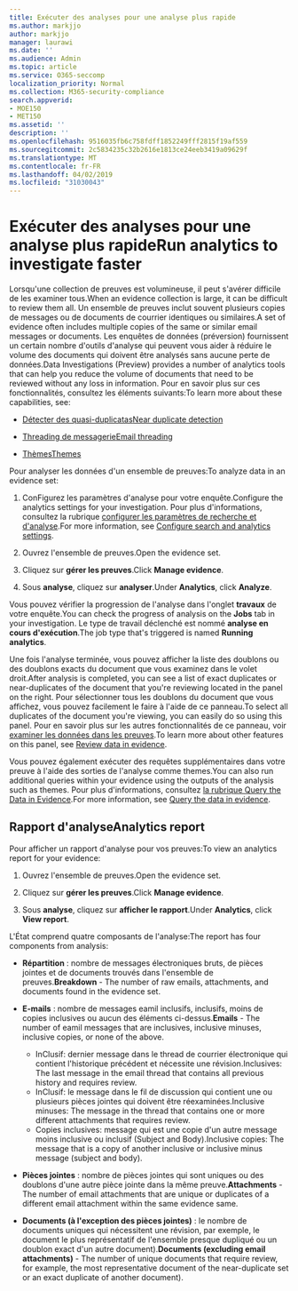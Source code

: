 ```yaml
---
title: Exécuter des analyses pour une analyse plus rapide
ms.author: markjjo
author: markjjo
manager: laurawi
ms.date: ''
ms.audience: Admin
ms.topic: article
ms.service: O365-seccomp
localization_priority: Normal
ms.collection: M365-security-compliance
search.appverid:
- MOE150
- MET150
ms.assetid: ''
description: ''
ms.openlocfilehash: 9516035fb6c758fdff1852249fff2815f19af559
ms.sourcegitcommit: 2c5834235c32b2616e1813ce24eeb3419a09629f
ms.translationtype: MT
ms.contentlocale: fr-FR
ms.lasthandoff: 04/02/2019
ms.locfileid: "31030043"
---
```

# <a name="run-analytics-to-investigate-faster"></a><span data-ttu-id="f5ba2-102">Exécuter des analyses pour une analyse plus rapide</span><span class="sxs-lookup"><span data-stu-id="f5ba2-102">Run analytics to investigate faster</span></span>

<span data-ttu-id="f5ba2-103">Lorsqu'une collection de preuves est volumineuse, il peut s'avérer difficile de les examiner tous.</span><span class="sxs-lookup"><span data-stu-id="f5ba2-103">When an evidence collection is large, it can be difficult to review them all.</span></span> <span data-ttu-id="f5ba2-104">Un ensemble de preuves inclut souvent plusieurs copies de messages ou de documents de courrier identiques ou similaires.</span><span class="sxs-lookup"><span data-stu-id="f5ba2-104">A set of evidence often includes multiple copies of the same or similar email messages or documents.</span></span> <span data-ttu-id="f5ba2-105">Les enquêtes de données (préversion) fournissent un certain nombre d'outils d'analyse qui peuvent vous aider à réduire le volume des documents qui doivent être analysés sans aucune perte de données.</span><span class="sxs-lookup"><span data-stu-id="f5ba2-105">Data Investigations (Preview) provides a number of analytics tools that can help you reduce the volume of documents that need to be reviewed without any loss in information.</span></span> <span data-ttu-id="f5ba2-106">Pour en savoir plus sur ces fonctionnalités, consultez les éléments suivants:</span><span class="sxs-lookup"><span data-stu-id="f5ba2-106">To learn more about these capabilities, see:</span></span>

- [<span data-ttu-id="f5ba2-107">Détecter des quasi-duplicatas</span><span class="sxs-lookup"><span data-stu-id="f5ba2-107">Near duplicate detection</span></span>](near-duplicates.md)

- [<span data-ttu-id="f5ba2-108">Threading de messagerie</span><span class="sxs-lookup"><span data-stu-id="f5ba2-108">Email threading</span></span>](email-threading.md)

- [<span data-ttu-id="f5ba2-109">Thèmes</span><span class="sxs-lookup"><span data-stu-id="f5ba2-109">Themes</span></span>](themes.md)

<span data-ttu-id="f5ba2-110">Pour analyser les données d'un ensemble de preuves:</span><span class="sxs-lookup"><span data-stu-id="f5ba2-110">To analyze data in an evidence set:</span></span>

1. <span data-ttu-id="f5ba2-111">ConFigurez les paramètres d'analyse pour votre enquête.</span><span class="sxs-lookup"><span data-stu-id="f5ba2-111">Configure the analytics settings for your investigation.</span></span> <span data-ttu-id="f5ba2-112">Pour plus d'informations, consultez la rubrique [configurer les paramètres de recherche et d'analyse](configure-search-analytics-settings.md).</span><span class="sxs-lookup"><span data-stu-id="f5ba2-112">For more information, see [Configure search and analytics settings](configure-search-analytics-settings.md).</span></span>

2. <span data-ttu-id="f5ba2-113">Ouvrez l'ensemble de preuves.</span><span class="sxs-lookup"><span data-stu-id="f5ba2-113">Open the evidence set.</span></span>

3. <span data-ttu-id="f5ba2-114">Cliquez sur **gérer les preuves**.</span><span class="sxs-lookup"><span data-stu-id="f5ba2-114">Click **Manage evidence**.</span></span>

4. <span data-ttu-id="f5ba2-115">Sous **analyse**, cliquez sur **analyser**.</span><span class="sxs-lookup"><span data-stu-id="f5ba2-115">Under **Analytics**, click **Analyze**.</span></span>

<span data-ttu-id="f5ba2-116">Vous pouvez vérifier la progression de l'analyse dans l'onglet **travaux** de votre enquête.</span><span class="sxs-lookup"><span data-stu-id="f5ba2-116">You can check the progress of analysis on the **Jobs** tab in your investigation.</span></span> <span data-ttu-id="f5ba2-117">Le type de travail déclenché est nommé **analyse en cours d'exécution**.</span><span class="sxs-lookup"><span data-stu-id="f5ba2-117">The job type that's triggered is named **Running analytics**.</span></span>

 <span data-ttu-id="f5ba2-118">Une fois l'analyse terminée, vous pouvez afficher la liste des doublons ou des doublons exacts du document que vous examinez dans le volet droit.</span><span class="sxs-lookup"><span data-stu-id="f5ba2-118">After analysis is completed, you can see a list of exact duplicates or near-duplicates of the document that you're reviewing located in the panel on the right.</span></span> <span data-ttu-id="f5ba2-119">Pour sélectionner tous les doublons du document que vous affichez, vous pouvez facilement le faire à l'aide de ce panneau.</span><span class="sxs-lookup"><span data-stu-id="f5ba2-119">To select all duplicates of the document you're viewing, you can easily do so using this panel.</span></span> <span data-ttu-id="f5ba2-120">Pour en savoir plus sur les autres fonctionnalités de ce panneau, voir [examiner les données dans les preuves](review-data-in-evidence.md).</span><span class="sxs-lookup"><span data-stu-id="f5ba2-120">To learn more about other features on this panel, see [Review data in evidence](review-data-in-evidence.md).</span></span> 

<span data-ttu-id="f5ba2-121">Vous pouvez également exécuter des requêtes supplémentaires dans votre preuve à l'aide des sorties de l'analyse comme themes.</span><span class="sxs-lookup"><span data-stu-id="f5ba2-121">You can also run additional queries within your evidence using the outputs of the analysis such as themes.</span></span> <span data-ttu-id="f5ba2-122">Pour plus d'informations, consultez [la rubrique Query the Data in Evidence](evidence-query.md).</span><span class="sxs-lookup"><span data-stu-id="f5ba2-122">For more information, see [Query the data in evidence](evidence-query.md).</span></span>

## <a name="analytics-report"></a><span data-ttu-id="f5ba2-123">Rapport d'analyse</span><span class="sxs-lookup"><span data-stu-id="f5ba2-123">Analytics report</span></span>

<span data-ttu-id="f5ba2-124">Pour afficher un rapport d'analyse pour vos preuves:</span><span class="sxs-lookup"><span data-stu-id="f5ba2-124">To view an analytics report for your evidence:</span></span>

1. <span data-ttu-id="f5ba2-125">Ouvrez l'ensemble de preuves.</span><span class="sxs-lookup"><span data-stu-id="f5ba2-125">Open the evidence set.</span></span>

2. <span data-ttu-id="f5ba2-126">Cliquez sur **gérer les preuves**.</span><span class="sxs-lookup"><span data-stu-id="f5ba2-126">Click **Manage evidence**.</span></span>

3. <span data-ttu-id="f5ba2-127">Sous **analyse**, cliquez sur **afficher le rapport**.</span><span class="sxs-lookup"><span data-stu-id="f5ba2-127">Under **Analytics**, click **View report**.</span></span>

<span data-ttu-id="f5ba2-128">L'État comprend quatre composants de l'analyse:</span><span class="sxs-lookup"><span data-stu-id="f5ba2-128">The report has four components from analysis:</span></span>

- <span data-ttu-id="f5ba2-129">**Répartition** : nombre de messages électroniques bruts, de pièces jointes et de documents trouvés dans l'ensemble de preuves.</span><span class="sxs-lookup"><span data-stu-id="f5ba2-129">**Breakdown** - The number of raw emails, attachments, and documents found in the evidence set.</span></span>

- <span data-ttu-id="f5ba2-130">**E-mails** : nombre de messages eamil inclusifs, inclusifs, moins de copies inclusives ou aucun des éléments ci-dessus.</span><span class="sxs-lookup"><span data-stu-id="f5ba2-130">**Emails** - The number of eamil messages that are inclusives, inclusive minuses, inclusive copies, or none of the above.</span></span>
   - <span data-ttu-id="f5ba2-131">InClusif: dernier message dans le thread de courrier électronique qui contient l'historique précédent et nécessite une révision.</span><span class="sxs-lookup"><span data-stu-id="f5ba2-131">Inclusives: The last message in the email thread that contains all previous history and requires review.</span></span>
   - <span data-ttu-id="f5ba2-132">InClusif: le message dans le fil de discussion qui contient une ou plusieurs pièces jointes qui doivent être réexaminées.</span><span class="sxs-lookup"><span data-stu-id="f5ba2-132">Inclusive minuses: The message in the thread that contains one or more different attachments that requires review.</span></span>
   - <span data-ttu-id="f5ba2-133">Copies inclusives: message qui est une copie d'un autre message moins inclusive ou inclusif (Subject and Body).</span><span class="sxs-lookup"><span data-stu-id="f5ba2-133">Inclusive copies: The message that is a copy of another inclusive or inclusive minus message (subject and body).</span></span>

- <span data-ttu-id="f5ba2-134">**Pièces jointes** : nombre de pièces jointes qui sont uniques ou des doublons d'une autre pièce jointe dans la même preuve.</span><span class="sxs-lookup"><span data-stu-id="f5ba2-134">**Attachments** - The number of email attachments that are unique or duplicates of a different email attachment within the same evidence same.</span></span>

- <span data-ttu-id="f5ba2-135">**Documents (à l'exception des pièces jointes)** : le nombre de documents uniques qui nécessitent une révision, par exemple, le document le plus représentatif de l'ensemble presque dupliqué ou un doublon exact d'un autre document).</span><span class="sxs-lookup"><span data-stu-id="f5ba2-135">**Documents (excluding email attachments)** - The number of unique documents that require review, for example, the most representative document of the near-duplicate set or an exact duplicate of another document).</span></span>